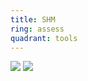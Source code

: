 ```yaml
---
title: SHM
ring: assess
quadrant: tools
---
```


[![](https://img.shields.io/badge/post-0c7cba?logo=gitbook&logoColor=000&style=flat)](https://archicionado.com/p/shared-memory/)
[![](https://img.shields.io/badge/github-de5f85?logo=github&logoColor=000&style=flat)](https://github.com/RVR06/shm)